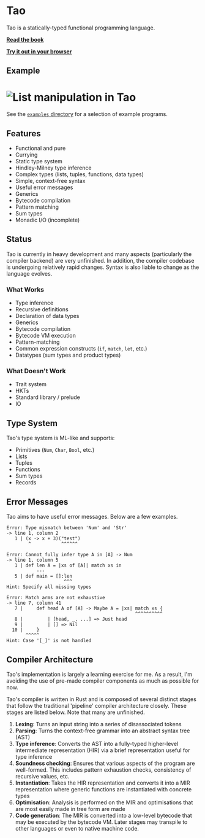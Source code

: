 # Tao

Tao is a statically-typed functional programming language.

[**Read the book**](book/src/SUMMARY.md)

[**Try it out in your browser**](https://tao.jsbarretto.com/)

## Example

# <img src="https://i.imgur.com/qVXyHq3.png" alt="List manipulation in Tao"/>

See the [`examples` directory](examples/) for a selection of example programs.

## Features

- Functional and pure
- Currying
- Static type system
- Hindley-Milney type inference
- Complex types (lists, tuples, functions, data types)
- Simple, context-free syntax
- Useful error messages
- Generics
- Bytecode compilation
- Pattern matching
- Sum types
- Monadic I/O (incomplete)

## Status

Tao is currently in heavy development and many aspects (particularly the
compiler backend) are very unfinished. In addition, the compiler codebase is
undergoing relatively rapid changes. Syntax is also liable to change as the
language evolves.

### What Works

- Type inference
- Recursive definitions
- Declaration of data types
- Generics
- Bytecode compilation
- Bytecode VM execution
- Pattern-matching
- Common expression constructs (`if`, `match`, `let`, etc.)
- Datatypes (sum types and product types)

### What Doesn't Work

- Trait system
- HKTs
- Standard library / prelude
- IO

## Type System

Tao's type system is ML-like and supports:

- Primitives (`Num`, `Char`, `Bool`, etc.)
- Lists
- Tuples
- Functions
- Sum types
- Records

## Error Messages

Tao aims to have useful error messages. Below are a few examples.

```
Error: Type mismatch between 'Num' and 'Str'
-> line 1, column 2
   1 | (x -> x + 3)("test")
        ^           ^^^^^^
```

```
Error: Cannot fully infer type A in [A] -> Num
-> line 1, column 5
   1 | def len A = |xs of [A]| match xs in
           ---
   5 | def main = []:len
                     ^^^
Hint: Specify all missing types
```

```
Error: Match arms are not exhaustive
-> line 7, column 41
   7 |     def head A of [A] -> Maybe A = |xs| match xs {
                                               ^^^^^^^^^^
   8 |         | [head, _, ...] => Just head
   9 |         | [] => Nil
  10 |     }
       ^^^^^
Hint: Case '[_]' is not handled
```

## Compiler Architecture

Tao's implementation is largely a learning exercise for me. As a result, I'm
avoiding the use of pre-made compiler components as much as possible for now.

Tao's compiler is written in Rust and is composed of several distinct stages
that follow the traditional 'pipeline' compiler architecture closely. These
stages are listed below. Note that many are unfinished.

1) **Lexing**: Turns an input string into a series of disassociated tokens
2) **Parsing**: Turns the context-free grammar into an abstract syntax tree
   (AST)
3) **Type inference**: Converts the AST into a fully-typed higher-level
   intermediate representation (HIR) via a brief representation useful for type
   inference
4) **Soundness checking**: Ensures that various aspects of the program are
   well-formed. This includes pattern exhaustion checks, consistency of
   recursive values, etc.
5) **Instantiation**: Takes the HIR representation and converts it into a MIR
   representation where generic functions are instantiated with concrete types
6) **Optimisation**: Analysis is performed on the MIR and optimisations that are
   most easily made in tree form are made
7) **Code generation**: The MIR is converted into a low-level bytecode that may
   be executed by the bytecode VM. Later stages may transpile to other languages
   or even to native machine code.

